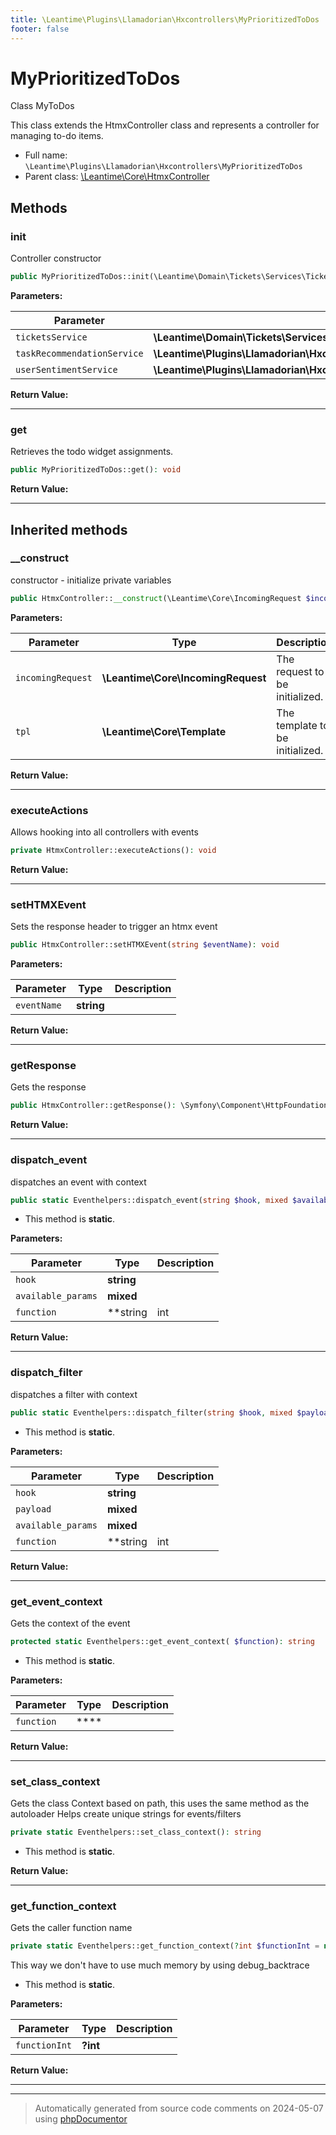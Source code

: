 ```yaml
---
title: \Leantime\Plugins\Llamadorian\Hxcontrollers\MyPrioritizedToDos
footer: false
---
```


# MyPrioritizedToDos

Class MyToDos

This class extends the HtmxController class and represents a controller for managing to-do items.

* Full name: `\Leantime\Plugins\Llamadorian\Hxcontrollers\MyPrioritizedToDos`
* Parent class: [\Leantime\Core\HtmxController](../../../Core/HtmxController.md)



## Methods

### init

Controller constructor

```php
public MyPrioritizedToDos::init(\Leantime\Domain\Tickets\Services\Tickets $ticketsService, \Leantime\Plugins\Llamadorian\Hxcontrollers\Services\TaskRecommendation $taskRecommendationService, \Leantime\Plugins\Llamadorian\Hxcontrollers\Services\UserSentiment $userSentimentService): void
```








**Parameters:**

| Parameter | Type | Description |
|-----------|------|-------------|
| `ticketsService` | **\Leantime\Domain\Tickets\Services\Tickets** |  |
| `taskRecommendationService` | **\Leantime\Plugins\Llamadorian\Hxcontrollers\Services\TaskRecommendation** |  |
| `userSentimentService` | **\Leantime\Plugins\Llamadorian\Hxcontrollers\Services\UserSentiment** |  |


**Return Value:**





---
### get

Retrieves the todo widget assignments.

```php
public MyPrioritizedToDos::get(): void
```









**Return Value:**





---


## Inherited methods

### __construct

constructor - initialize private variables

```php
public HtmxController::__construct(\Leantime\Core\IncomingRequest $incomingRequest, \Leantime\Core\Template $tpl): mixed
```








**Parameters:**

| Parameter | Type | Description |
|-----------|------|-------------|
| `incomingRequest` | **\Leantime\Core\IncomingRequest** | The request to be initialized. |
| `tpl` | **\Leantime\Core\Template** | The template to be initialized. |


**Return Value:**





---
### executeActions

Allows hooking into all controllers with events

```php
private HtmxController::executeActions(): void
```









**Return Value:**





---
### setHTMXEvent

Sets the response header to trigger an htmx event

```php
public HtmxController::setHTMXEvent(string $eventName): void
```








**Parameters:**

| Parameter | Type | Description |
|-----------|------|-------------|
| `eventName` | **string** |  |


**Return Value:**





---
### getResponse

Gets the response

```php
public HtmxController::getResponse(): \Symfony\Component\HttpFoundation\Response
```









**Return Value:**





---
### dispatch_event

dispatches an event with context

```php
public static Eventhelpers::dispatch_event(string $hook, mixed $available_params = [], string|int|null $function = null): void
```



* This method is **static**.




**Parameters:**

| Parameter | Type | Description |
|-----------|------|-------------|
| `hook` | **string** |  |
| `available_params` | **mixed** |  |
| `function` | **string|int|null** |  |


**Return Value:**





---
### dispatch_filter

dispatches a filter with context

```php
public static Eventhelpers::dispatch_filter(string $hook, mixed $payload, mixed $available_params = [], string|int|null $function = null): mixed
```



* This method is **static**.




**Parameters:**

| Parameter | Type | Description |
|-----------|------|-------------|
| `hook` | **string** |  |
| `payload` | **mixed** |  |
| `available_params` | **mixed** |  |
| `function` | **string|int|null** |  |


**Return Value:**





---
### get_event_context

Gets the context of the event

```php
protected static Eventhelpers::get_event_context( $function): string
```



* This method is **static**.




**Parameters:**

| Parameter | Type | Description |
|-----------|------|-------------|
| `function` | **** |  |


**Return Value:**





---
### set_class_context

Gets the class Context based on path, this uses the same method as the autoloader
Helps create unique strings for events/filters

```php
private static Eventhelpers::set_class_context(): string
```



* This method is **static**.





**Return Value:**





---
### get_function_context

Gets the caller function name

```php
private static Eventhelpers::get_function_context(?int $functionInt = null): string
```

This way we don't have to use much memory by using debug_backtrace

* This method is **static**.




**Parameters:**

| Parameter | Type | Description |
|-----------|------|-------------|
| `functionInt` | **?int** |  |


**Return Value:**





---


---
> Automatically generated from source code comments on 2024-05-07 using [phpDocumentor](http://www.phpdoc.org/)
